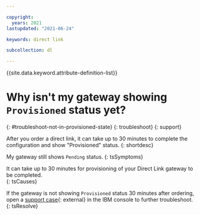 ```yaml
---

copyright:
  years: 2021
lastupdated: "2021-06-24"

keywords: direct link

subcollection: dl

---
```


{{site.data.keyword.attribute-definition-list}}

# Why isn't my gateway showing `Provisioned` status yet?
{: #troubleshoot-not-in-provisioned-state}
{: troubleshoot}
{: support}

After you order a direct link, it can take up to 30 minutes to complete the configuration and show "Provisioned" status.
{: shortdesc}

My gateway still shows `Pending` status.
{: tsSymptoms}

It can take up to 30 minutes for provisioning of your Direct Link gateway to be completed.  
{: tsCauses}

If the gateway is not showing `Provisioned` status 30 minutes after ordering, open a [support case](/unifiedsupport/cases/form){: external} in the IBM console to further troubleshoot.
{: tsResolve}
